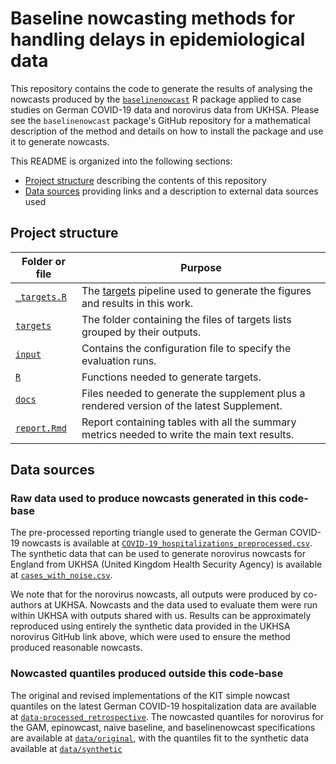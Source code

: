 # Baseline nowcasting methods for handling delays in epidemiological data
This repository contains the code to generate the results of analysing the nowcasts produced by the [`baselinenowcast`](https://github.com/epinowcast/baselinenowcast) R package applied to case studies on German COVID-19 data and norovirus data from UKHSA.
Please see the `baselinenowcast` package's GitHub repository for a mathematical description of the method and details on how to install the package and use it to generate nowcasts.

This README is organized into the following sections:
- [Project structure](#project-structure) describing the contents of this repository
- [Data sources](#data-sources) providing links and a description to external data sources used

## Project structure

| Folder or file | Purpose |
|---|---|
|[`_targets.R`](_targets.R) | The [targets](https://books.ropensci.org/targets/) pipeline used to generate the figures and results in this work. |
|[`targets`](targets) | The folder containing the files of targets lists grouped by their outputs. |
|[`input`](input) | Contains the configuration file to specify the evaluation runs. |
|[`R`](R) | Functions needed to generate targets. |
|[`docs`](docs) | Files needed to generate the supplement plus a rendered version of the latest Supplement. |
|[`report.Rmd`](report.Rmd) | Report containing tables with all the summary metrics needed to write the main text results. |

## Data sources

### Raw data used to produce nowcasts generated in this code-base
The pre-processed reporting triangle used to generate the German COVID-19 nowcasts is available at [`COVID-19_hospitalizations_preprocessed.csv`](https://raw.githubusercontent.com/KITmetricslab/hospitalization-nowcast-hub/11c745322c055cfbd4f0c8f72241642a50aea399/data-truth/COVID-19/COVID-19_hospitalizations_preprocessed.csv).
The synthetic data that can be used to generate norovirus nowcasts for England from UKHSA (United Kingdom Health Security Agency) is available at [`cases_with_noise.csv`](https://raw.githubusercontent.com/jonathonmellor/norovirus-nowcast/refs/heads/main/outputs/data/cases_with_noise.csv).

We note that for the norovirus nowcasts, all outputs were produced by co-authors at UKHSA.
Nowcasts and the data used to evaluate them were run within UKHSA with outputs shared with us.
Results can be approximately reproduced using entirely the synthetic data provided in the UKHSA norovirus GitHub link above, which were used to ensure the method produced reasonable nowcasts.

### Nowcasted quantiles produced outside this code-base

The original and revised implementations of the KIT simple nowcast quantiles on the latest German COVID-19 hospitalization data are available at [`data-processed_retrospective`](https://github.com/kaitejohnson/hospitalization-nowcast-hub/data-processed_retrospective).
The nowcasted quantiles for norovirus for the GAM, epinowcast, naive baseline, and baselinenowcast specifications are available at [`data/original`](https://github.com/jonathonmellor/norovirus-nowcast-baselinenowcast/outputs/data/original), with the quantiles fit to the synthetic data available at [`data/synthetic`](https://github.com/jonathonmellor/norovirus-nowcast-baselinenowcast/outputs/data/synthetic)
